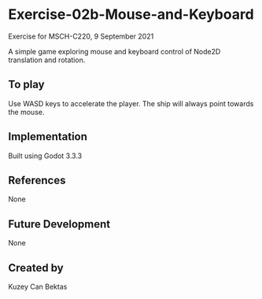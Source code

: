 
# Exercise-02b-Mouse-and-Keyboard
Exercise for MSCH-C220, 9 September 2021

A simple game exploring mouse and keyboard control of Node2D translation and rotation.

## To play
Use WASD keys to accelerate the player. The ship will always point towards the mouse.

## Implementation
Built using Godot 3.3.3

## References
None

## Future Development
None

## Created by 
Kuzey Can Bektas


